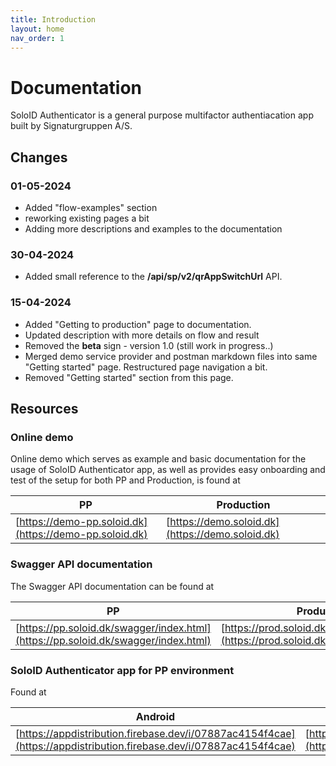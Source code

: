 ```yaml
---
title: Introduction
layout: home
nav_order: 1
---
```


# Documentation
SoloID Authenticator is a general purpose multifactor authentiacation app built by Signaturgruppen A/S.

## Changes
### 01-05-2024
* Added "flow-examples" section
* reworking existing pages a bit
* Adding more descriptions and examples to the documentation
  
### 30-04-2024
* Added small reference to the **/api/sp/v2/qrAppSwitchUrl** API.

### 15-04-2024
* Added "Getting to production" page to documentation.
* Updated description with more details on flow and result
* Removed the **beta** sign - version 1.0 (still work in progress..)
* Merged demo service provider and postman markdown files into same "Getting started" page. Restructured page navigation a bit.
* Removed "Getting started" section from this page.

## Resources

### Online demo
Online demo which serves as example and basic documentation for the usage of SoloID Authenticator app, as well as provides easy onboarding and test of the setup for both PP and Production, is found at

| PP    | Production |
| -------- | ------- |
| [https://demo-pp.soloid.dk](https://demo-pp.soloid.dk)  | [https://demo.soloid.dk](https://demo.soloid.dk) |

### Swagger API documentation
The Swagger API documentation can be found at

| PP    | Production |
| -------- | ------- |
| [https://pp.soloid.dk/swagger/index.html](https://pp.soloid.dk/swagger/index.html)  | [https://prod.soloid.dk/swagger/index.html](https://prod.soloid.dk/swagger/index.html) |

### SoloID Authenticator app for PP environment
Found at 

| Android    | iOS |
| -------- | ------- |
| [https://appdistribution.firebase.dev/i/07887ac4154f4cae](https://appdistribution.firebase.dev/i/07887ac4154f4cae)  | [https://testflight.apple.com/join/Vwc72iPI](https://testflight.apple.com/join/Vwc72iPI) |


